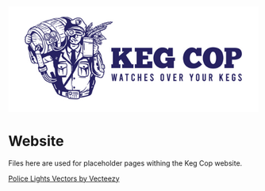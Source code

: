 [![Keg Cop Logo](https://github.com/lbussy/keg-cop/raw/main/logos/readmeheader.jpg "Keg Cop")](http://www.kegcop.com/)

# Website

Files here are used for placeholder pages withing the Keg Cop website.

[Police Lights Vectors by Vecteezy](https://www.vecteezy.com/free-vector/police-lights)